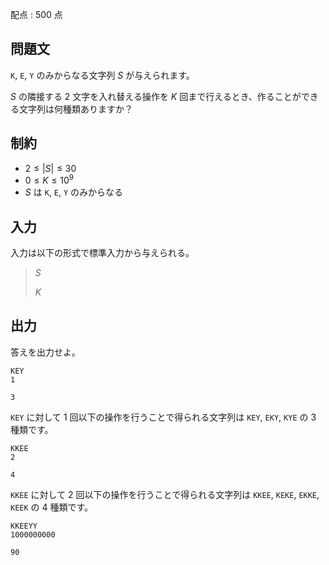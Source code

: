 配点 : $500$ 点

## 問題文

`K`, `E`, `Y` のみからなる文字列 $S$ が与えられます。

$S$ の隣接する $2$ 文字を入れ替える操作を $K$ 回まで行えるとき、作ることができる文字列は何種類ありますか？

## 制約

- $2 \leq |S| \leq 30$
- $0 \leq K \leq 10^9$
- $S$ は `K`, `E`, `Y` のみからなる

## 入力

入力は以下の形式で標準入力から与えられる。

> $S$
> 
> $K$

## 出力

答えを出力せよ。  

```input1
KEY
1
```

```output1
3
```

`KEY` に対して $1$ 回以下の操作を行うことで得られる文字列は `KEY`, `EKY`, `KYE` の $3$ 種類です。

```input2
KKEE
2
```

```output2
4
```

`KKEE` に対して $2$ 回以下の操作を行うことで得られる文字列は `KKEE`, `KEKE`, `EKKE`, `KEEK` の $4$ 種類です。

```input3
KKEEYY
1000000000
```

```output3
90
```